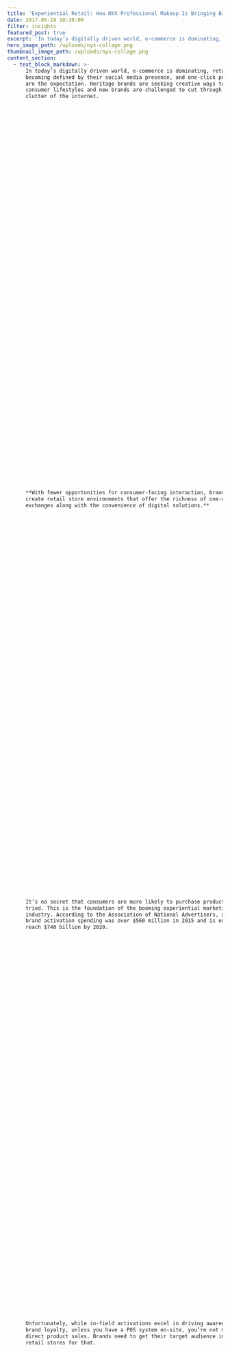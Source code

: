 ```yaml
---
title: 'Experiential Retail: How NYX Professional Makeup Is Bringing Brick and Mortars Back'
date: 2017-05-18 10:30:00
filter: insights
featured_post: true
excerpt: 'In today’s digitally driven world, e-commerce is dominating, retailers are becoming defined by their social media presence, and one-click purchases are the expectation. Heritage brands are seeking creative ways to grow with consumer lifestyles and new brands are challenged to cut through the clutter of the internet.'
hero_image_path: /uploads/nyx-collage.png
thumbnail_image_path: /uploads/nyx-collage.png
content_section:
  - text_block_markdown: >-
      In today’s digitally driven world, e-commerce is dominating, retailers are
      becoming defined by their social media presence, and one-click purchases
      are the expectation. Heritage brands are seeking creative ways to grow with
      consumer lifestyles and new brands are challenged to cut through the
      clutter of the internet.

































































      **With fewer opportunities for consumer-facing interaction, brands must
      create retail store environments that offer the richness of one-on-one
      exchanges along with the convenience of digital solutions.**

































































      It’s no secret that consumers are more likely to purchase products they’ve
      tried. This is the foundation of the booming experiential marketing
      industry. According to the Association of National Advertisers, annual
      brand activation spending was over $560 million in 2015 and is expected to
      reach $740 billion by 2020.

































































      Unfortunately, while in-field activations excel in driving awareness and
      brand loyalty, unless you have a POS system on-site, you’re not making
      direct product sales. Brands need to get their target audience into the
      retail stores for that.

































































      This poses the million-dollar question: **How do brands drive consumer
      loyalty and sales through meaningful in-store experiences in the digital
      era?**

































































      Taking cues from some of the brightest minds in event marketing, brands are
      transforming spaces into experiential havens that seamlessly blend the
      worlds of digital and physical.

































































      The result: **Experiential Retail**. And just like many experiential
      strategies, the goal is to immerse the consumer in the brand and allow the
      sales to follow.

































































      **Take a closer look at NYX Professional Makeup, a digital-native turned
      experiential retail innovator that’s redefining the brick and mortar
      experience.**

































































      NYX Professional Makeup stores set a high bar for experiential retail. The
      cosmetic fangirl’s playground is both a socially entrenched and physically
      interactive experience that adopts the following methods for engaging with
      its media-savvy consumers:

































































      * Beauty Bars double as interactive tutorial stations providing pointers
      and how-to’s for testing NYX products in real-time

      * TV monitors serve up the latest user-generated social content, providing
      shoppers with inspiration and direction.

      * Interactive discovery stations (touch screens built into product
      displays) encourage consumers to scan or search products to yield Instagram
      photos of other NYX consumers wearing the selected product/shade.

      * Further embracing its cult-like Instagram following, NYX holds exclusive
      in-store Meet & Greets with its most popular brand influencers to create an
      immersive social media experience in the retail environment.

































































      NYX Professional Makeup’s answer to this challenge plaguing all retailers
      is genius and brand professionals from any industry can and should take
      note.

































































      &nbsp;

































































      *For another example of NYX Professional Makeup's love for experiential
      marketing, take a look our [case
      study](https://www.eventnetusa.com/work/nyx-union-square/) on the Union
      Square Beauty+Swag Truck and Flagship Store Grand Opening produced by
      EventNetUSA.*
    single_image_block:
      single_image_path: /uploads/nyx-beauty-bar-experiential-retail.PNG
    double_image_block:
      image_1_path: /uploads/nyx-professional-makeup-digital-experiential-brow-demo.png
      image_2_path: /uploads/nyx-professional-makeup-digital-experiential-insta-looks.png
    video_block:
      video_id:
  - text_block_markdown:
    single_image_block:
      single_image_path: /uploads/nyx-cosmetics-experiential-retail-collage.png
    double_image_block:
      image_1_path: /uploads/nyx-professional-makeup-digital-experiential-2.PNG
      image_2_path: /uploads/nyx-professional-makeup-digital-experiential.png
    video_block:
      video_id:
---
```



DO NOT ADD POST CONTENT HERE!

Add all content in Content Sections.